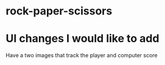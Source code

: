 # rock-paper-scissors

# UI changes I would like to add
Have a two images that track the player and computer score 
